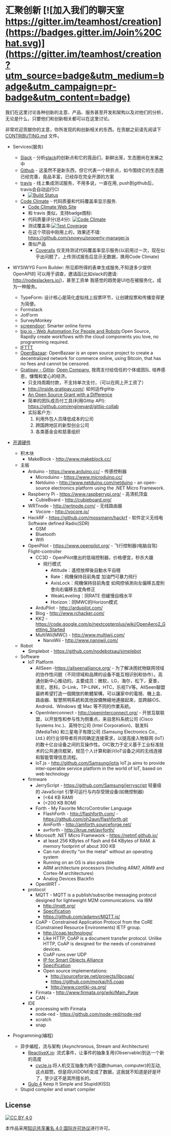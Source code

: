 # 汇聚创新 [![加入我们的聊天室 https://gitter.im/teamhost/creation](https://badges.gitter.im/Join%20Chat.svg)](https://gitter.im/teamhost/creation?utm_source=badge&utm_medium=badge&utm_campaign=pr-badge&utm_content=badge)

我们在这里讨论各种创新的主意、产品、服务甚至开发和架构以及对他们的分析，无论是什么，只要他们和创新相关都可以在这里讨论。

非常欢迎贡献你的主意，你所发现的和创新相关的东西。在贡献之前请先阅读下 [CONTRIBUTING.md][contributing] 文件。


* Services(服务)
  * [Slack](service/slack.cn.md) - 分析[slack][slack]的创新点和它的竟品们，新鲜出笼，生态圈尚在发展之中
  * [Github]() - 这虽然不是新东西，但它代表一个转折点，如今围绕它的生态圈已经完善，竟品丰富，已经存在完全开源的方案
  * [travis](https://travis-ci.org) - 线上集成测试服务，不用多说，一直在用, push到github后， travis会自动运行CI
    * [![Build Status](https://img.shields.io/travis/snowyu/property-manager.js/master.svg)](http://travis-ci.org/snowyu/property-manager.js)
  * [Code Climate](service/codeclimate.md) - 代码质量和代码覆盖率显示服务.
    * [Code Climate Web Site][codeclimate]
    * 和 travis 类似，支持badge图标:
    * 代码质量评分(总4分): [![Code Climate](https://codeclimate.com/github/snowyu/property-manager.js/badges/gpa.svg)](https://codeclimate.com/github/snowyu/property-manager.js)
    * 测试覆盖率:[![Test Coverage](https://codeclimate.com/github/snowyu/property-manager.js/badges/coverage.svg)](https://codeclimate.com/github/snowyu/property-manager.js/coverage)
    * 在这个项目中刚用上的，效果还不错: https://github.com/snowyu/property-manager.js
    * 类似产品
      * [Coveralls](https://coveralls.io/) 仅支持测试代码覆盖率显示服务(以前用过一次，现在似乎出问题了，上传测试报告后显示无数据，换用Code Climate)
* WYSIWYG Form Builder: 所见即所得的表单生成服务,不知道多少提供OpenAPI的
    可以用于调查，邀请函(比如slack的邀请: http://nodeslackers.io/)，甚至工资单
    我感觉的趋势是UI也在被服务化，成为一种服务。
    * TypeForm: 设计核心是简化虚拟线上投票环节，让创建投票和传播变得更为简便。
    * Formstack
    * JotForm
    * SurveyMonkey
    * [screendoor](http://www.dobt.co/screendoor/): Smarter online forms
  * [bip.io - Web Automation For People and Robots](https://bip.io/):Open Source, Rapidly create workflows with the cloud components you love, no programming required.
  * [IFTTT](https://ifttt.com/)
  * [OpenBazaar](https://openbazaar.org/): OpenBazaar is an open source project to create a decentralized network for commerce online, using Bitcoin, that has no fees and cannot be censored.
  * [Gratipay - Gittip](https://gratipay.com): [Open Company][OpenCompany], 按周支付给信任的个体或团队. 培养感恩，慷慨和爱心的经济。
    * 只支持周期付款，不支持单次支付，（可以在网上开工资了）
    * http://inside.gratipay.com/: 如何运作gittip
    * [An Open Source Grant with a Difference](https://blog.engineyard.com/2014/gittip-open-source-grant)
    * 简单的团队成员付工具(利用Gittip API): https://github.com/engineyard/gittip-collab
    * 实际客户方:
      1. 利用外包人员降低成本的公司
      1. 跨国跨地区的新型创业公司
      1. 各类基金会和慈善组织
* [开源硬件](https://en.wikipedia.org/wiki/Open-source_hardware)
  * 积木块
    * MakeBlock - http://www.makeblock.cc/
  * 主板
    * Arduino - https://www.arduino.cc/ - 传感控制器
      * Microduino - https://www.microduino.cc/
      * Netduino - http://www.netduino.com/netduino - an open-source electronics platform using the .NET Micro Framework.
    * Raspberry Pi - https://www.raspberrypi.org/ - 高清机顶盒
      * CubieBoard - http://cubieboard.org/
    * WRTnode - http://wrtnode.com/ - 无线路由器
      * Vocore - http://vocore.io/
    * HackRF - https://github.com/mossmann/hackrf - 软件定义无线电 Software defined Radio(SDR)
      * GSM
      * Bluetooth
      * Wifi
    * OpenPilot - https://www.openpilot.org/ - 飞行控制器(电脑自驾) Flight-controller
      * CC3D - OpenPilot推出的低端控制器，价格便宜，秒杀大疆
        * 飛行模式
          * Attitude：遙控放桿後自動水平自穩
          * Rate：飛機保持目前角度 加油門可暴力飛行
          * AxisLock：飛機保持目前角度 如飛控偵測向左偏移五度則會向右偏移五度角修正
          * WeakLeveling：同RATE 但緩慢自穩水平
          * Horizon：同MWC的Horizon模式
      * ArduPilot - http://ardupilot.com/
      * Blog - http://www.rchacker.com/
      * KK2 - https://code.google.com/p/nextcopterplus/wiki/OpenAero2_Getting_Started
      * MultiWii(MWC) - http://www.multiwii.com/
        * NanoWii - http://www.nanowii.com/
  * Robot
    * Simplebot - https://github.com/nodebotsau/simplebot
  * Software
    * IoT Platform
      * AllSeen -https://allseenalliance.org/ - 为了解决困扰物联网领域的协作性问题（不同领域和品牌的设备不能互相识别和协作）。高通创新中心推动的。主要成员：微软，LG，海尔，松下，夏普，索尼，思科，D-Link，TP-LINK，HTC，乐视TV等。AllSeen聯盟最終希望打造一個開放的軟體架構，可以讓家中的電視、機上盒、路由器、智慧照明系統和其他設備無縫地連接起來，並跨越iOS、Android、Windows 或 Mac 等不同的作業系統。
      * OpenInterconnect - http://openinterconnect.org/ - 开放互联联盟，以开放性和参与性为侧重点，来自思科系统公司 (Cisco Systems Inc.)、英特尔公司 (Intel Corporation)、联发科 (MediaTek) 和三星电子有限公司 (Samsung Electronics Co., Ltd.) 的行业领导者将共同确定连接需求，以提高接入物联网 (IoT) 的数十亿台设备之间的互操作性。OIC致力于定义基于工业标准技术的公共通讯框架，规范个人计算和新兴IoT设备之间的无线连接和智能管理信息流程。
      * IoT.js - http://github.com/Samsung/iotjs
        IoT.js aims to provide inter-operable service platform in the world of IoT, based on web technology
    * firmware
      * JerryScript - https://github.com/Samsung/jerryscript
        轻量级的 JavaScript 引擎可运行与内存受限设备(如微控制器)
        * (<64 KB RAM)
        * (<200 KB ROM)
      * Forth - My Favorite MicroController Language
        * FlashForth - http://flashforth.com/ - https://github.com/oh2aun/flashforth.git
        * AmForth - http://amforth.sourceforge.net/
        * avrforth - http://krue.net/avrforth/
      * Microsoft .NET Micro Framework - https://netmf.github.io/
        * at least 256 KBytes of flash and 64 KBytes of RAM. A memory footprint of about 300 KB
        * Can run directly "on the metal" without an operating system
        * Running on an OS is also possible
        * ARM architecture processors (including ARM7, ARM9 and Cortex-M architectures)
        * Analog Devices Blackfin
      * OpenWRT -
    * protocol
      * MQTT - MQTT is a publish/subscribe messaging protocol designed for lightweight M2M communications. via IBM
        * http://mqtt.org/
        * [Specification](http://www.ibm.com/developerworks/webservices/library/ws-mqtt/index.html)
        * https://github.com/adamvr/MQTT.js/
      * CoAP - Constrained Application Protocol from the CoRE (Constrained Resource Environments) IETF group.
        * http://coap.technology/
        * Like HTTP, CoAP is a document transfer protocol. Unlike HTTP, CoAP is designed for the needs of constrained devices.
        * CoAP runs over UDP
        * [IP for Smart Objects Alliance](http://www.ipso-alliance.org/)
        * [Specification](http://tools.ietf.org/html/draft-ietf-core-coap)
        * Open source implementations:
          * http://sourceforge.net/projects/libcoap/
          * https://github.com/morkai/h5.coap
          * http://www.contiki-os.org/
      * Firmata - http://www.firmata.org/wiki/Main_Page
      * CAN -
    * IDE
      * processing with Firmata
      * node-red - https://github.com/node-red/node-red
      * scratch
      * snap


* Programming(编程)
  * 异步编程，流与架构 (Asynchronous, Stream and Architecture)
    * [ReactiveX.io](http://ReactiveX.io): 流式事件，让事件的抽象复用(Observable)到达一个新的高度
      * [cycle.js](http://cycle.js.org):将人机交互抽象为两个函数(human, computer)的互动,
        这点超赞。但是将UI(DOM)变成了数据，这我就不知道是好是坏了，至少这不是其所擅长的。
    * [Gulp 4](https://github.com/gulpjs/gulp/tree/4.0) Keep It Simple and Stupid(KISS)
  * Stupid compiler and smart compiler


## License

[![CC BY 4.0](https://i.creativecommons.org/l/by/4.0/88x31.png)][CCBY4]

本作品采用[知识共享署名 4.0 国际许可协议][CCBY4]进行许可。

[slack]: https://slack.com/
[bacon.js]: https://github.com/baconjs/bacon.js
[rxjs]: http://reactive-extensions.github.io/RxJS/
[codeclimate]:https://codeclimate.com
[contributing]: https://github.com/teamhost/creation/blob/master/CONTRIBUTING.md
[OpenCompany]: http://www.opencompany.org
[CCBY4]: https://creativecommons.org/licenses/by/4.0/
